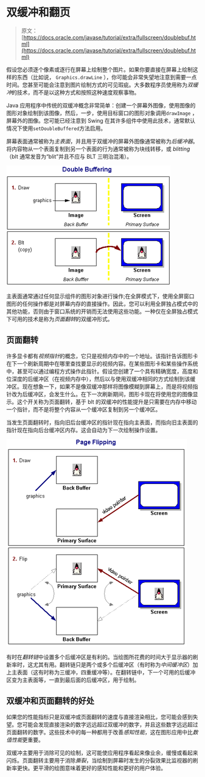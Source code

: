 # 双缓冲和翻页

> 原文： [https://docs.oracle.com/javase/tutorial/extra/fullscreen/doublebuf.html](https://docs.oracle.com/javase/tutorial/extra/fullscreen/doublebuf.html)

假设您必须逐个像素或逐行在屏幕上绘制整个图片。如果你要直接在屏幕上绘制这样的东西（比如说， `Graphics.drawLine` ），你可能会非常失望地注意到需要一点时间。您甚至可能会注意到图片绘制方式的可见瑕疵。大多数程序员使用称为*双缓冲*的技术，而不是以这种方式和按照这种速度观察事物。

Java 应用程序中传统的双缓冲概念非常简单：创建一个屏幕外图像，使用图像的图形对象绘制到该图像，然后，一步，使用目标窗口的图形对象调用`drawImage` ，屏幕外的图像。您可能已经注意到 Swing 在其许多组件中使用此技术，通常默认情况下使用`setDoubleBuffered`方法启用。

屏幕表面通常被称为*主表面*，并且用于双缓冲的屏幕外图像通常被称为*后缓冲器*。将内容物从一个表面复制到另一个表面的行为通常被称为块线转移，或 _blitting_ （blt 通常发音为“blit”并且不应与 BLT 三明治混淆）。

![Double Buffering](img/ddeccaf14af9089a806dc732df92ae26.jpg)

主表面通常通过任何显示组件的图形对象进行操作;在全屏模式下，使用全屏窗口图形的任何操作都是对屏幕内存的直接操作。因此，您可以利用全屏独占模式中的其他功能，否则由于窗口系统的开销而无法使用这些功能。一种仅在全屏独占模式下可用的技术是称为*页面翻转*的双缓冲形式。

## 页面翻转

许多显卡都有*视频指针*的概念，它只是视频内存中的一个地址。该指针告诉图形卡在下一个刷新周期中在哪里查找要显示的视频内容。在某些图形卡和某些操作系统中，甚至可以通过编程方式操作此指针。假设您创建了一个具有精确宽度，高度和位深度的后缓冲区（在视频内存中），然后以与使用双缓冲相同的方式绘制到该缓冲区。现在想象一下，如果不是像双缓冲那样将图像模糊到屏幕上，而是将视频指针改为后缓冲区，会发生什么。在下一次刷新期间，图形卡现在将使用您的图像显示。这个开关称为页面翻转，基于 blt 的双缓冲的性能提升是只需要在内存中移动一个指针，而不是将整个内容从一个缓冲区复制到另一个缓冲区。

当发生页面翻转时，指向旧后台缓冲区的指针现在指向主表面，而指向旧主表面的指针现在指向后台缓冲区内存。这会自动为下一次绘制操作设置。

![Page Flipping](img/1f58918f340f41c66f3ded5c44f80e05.jpg)

有时在*翻转链*中设置多个后缓冲区是有利的。当绘图所花费的时间大于显示器的刷新率时，这尤其有用。翻转链只是两个或多个后缓冲区（有时称为*中间缓冲区*）加上主表面（这有时称为三缓冲，四重缓冲等）。在翻转链中，下一个可用的后缓冲区变为主表面等，一直到最后面的后缓冲区，用于绘制。

## 双缓冲和页面翻转的好处

如果您的性能指标只是双缓冲或页面翻转的速度与直接渲染相比，您可能会感到失望。您可能会发现直接渲染的数字远远超过双缓冲的数字，并且这些数字远远超过页面翻转的数字。这些技术中的每一种都用于改善*感知性能*，这在图形应用中比*数值性能*更重要。

双缓冲主要用于消除可见的绘制，这可能使应用程序看起来像业余，缓慢或看起来闪烁。页面翻转主要用于消除*撕裂*，当绘制到屏幕时发生的分裂效果比监视器的刷新率更快。更平滑的绘图意味着更好的感知性能和更好的用户体验。